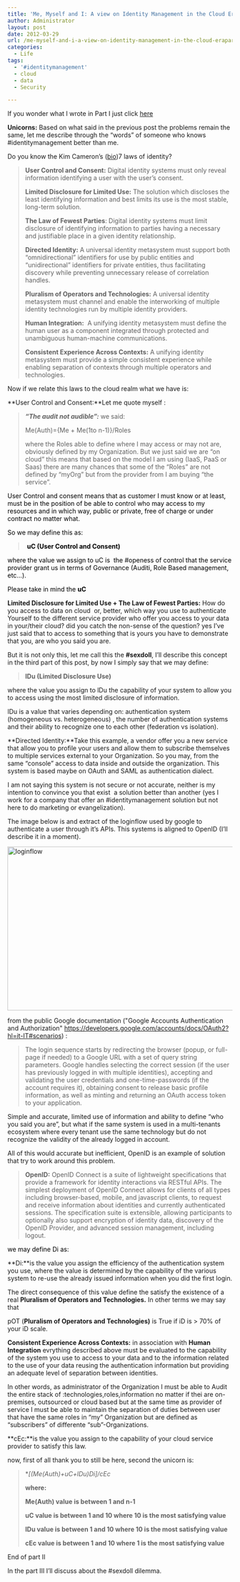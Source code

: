 ```yaml
---
title: 'Me, Myself and I: A view on Identity Management in the Cloud Era–Part II'
author: Administrator
layout: post
date: 2012-03-29
url: /me-myself-and-i-a-view-on-identity-management-in-the-cloud-erapart-ii/
categories:
  - Life
tags:
  - '#identitymanagement'
  - cloud
  - data
  - Security

---
```

If you wonder what I wrote in Part I just click [here][1]

**Unicorns:** Based on what said in the previous post the problems remain the same, let me describe through the “words” of someone who knows #identitymanagement better than me.

Do you know the Kim Cameron’s ([bio][2])7 laws of identity? 

> **User Control and Consent:** Digital identity systems must only reveal information identifying a user with the user’s consent. 
> 
>  **Limited Disclosure for Limited Use:** The solution which discloses the least identifying information and best limits its use is the most stable, long-term solution. 
> 
> **The Law of Fewest Parties**: Digital identity systems must limit disclosure of identifying information to parties having a necessary and justifiable place in a given identity relationship. 
> 
> **Directed Identity:** A universal identity metasystem must support both “omnidirectional” identifiers for use by public entities and “unidirectional” identifiers for private entities, thus facilitating discovery while preventing unnecessary release of correlation handles. 
> 
> **Pluralism of Operators and Technologies:** A universal identity metasystem must channel and enable the interworking of multiple identity technologies run by multiple identity providers. 
> 
> **Human Integration:**&#160; A unifying identity metasystem must define the human user as a component integrated through protected and unambiguous human-machine communications. 
> 
> **Consistent Experience Across Contexts:** A unifying identity metasystem must provide a simple consistent experience while enabling separation of contexts through multiple operators and technologies. 

Now if we relate this laws to the cloud realm what we have is:

**User Control and Consent:**Let me quote myself :

> **_“The audit not audible”:_** we said:
> 
> Me(Auth)={Me + Me(1to n-1)}/Roles
> 
> where the Roles able to define where I may access or may not are, obviously defined by my Organization. But we just said we are “on cloud” this means that based on the model I am using (IaaS, PaaS or Saas) there are many chances that some of the “Roles” are not defined by “myOrg” but from the provider from I am buying “the service”.

<font color="#000000">User Control and consent means that as customer I must know or at least, must be in the position of be able to control who may access to my resources and in which way, public or private, free of charge or under contract no matter what.</font>

<font color="#000000">So we may define this as:</font>

> <font color="#000000">&#160;<strong>uC (User Control and Consent)</strong> </font>

<font color="#000000">where the value we assign to uC is&#160; the #openess of control that the service provider grant us in terms of Governance (Auditi, Role Based management, etc…).</font>

<font color="#000000">Please take in mind the <strong>uC</strong></font>

**Limited Disclosure for Limited Use + The Law of Fewest Parties:** How do you access to data on cloud&#160; or, better, which way you use to authenticate Yourself to the different service provider who offer you access to your data in your/their cloud? did you catch the non-sense of the question? yes I’ve just said that to access to something that is yours you have to demonstrate that you, are who you said you are.

But it is not only this, let me call this the **#sexdoll**, I’ll describe this concept in the third part of this post, by now I simply say that we may define:

> **lDu (Limited Disclosure Use)**

where the value you assign to lDu the capability of your system to allow you to access using the most limited disclosure of information.

lDu is a value that varies depending on: authentication system (homogeneous vs. heterogeneous) , the number of authentication systems and their ability to recognize one to each other (federation vs isolation).

**Directed Identity:**Take this example, a vendor offer you a new service that allow you to profile your users and allow them to subscribe themselves to multiple services external to your Organization. So you may, from the same “console” access to data inside and outside the organization. This system is based maybe on OAuth and SAML as authentication dialect.

I am not saying this system is not secure or not accurate, neither is my intention to convince you that exist&#160; a solution better than another (yes I work for a company that offer an #identitymanagement solution but not here to do marketing or evangelization).

The image below is and extract of the loginflow used by google to authenticate a user through it’s APIs. This systems is aligned to OpenID (I’ll describe it in a moment).

[<img style="background-image: none; border-bottom: 0px; border-left: 0px; padding-left: 0px; padding-right: 0px; display: inline; border-top: 0px; border-right: 0px; padding-top: 0px" title="loginflow" border="0" alt="loginflow" src="http://alfweb.com/blog/wp-content/uploads/2012/03/loginflow_thumb.png" width="520" height="367" />][3]

from the public Google documentation ("Google Accounts Authentication and Authorization" <https://developers.google.com/accounts/docs/OAuth2?hl=it-IT#scenarios>) :

> The login sequence starts by redirecting the browser (popup, or full-page if needed) to a Google URL with a set of query string parameters. Google handles selecting the correct session (if the user has previously logged in with multiple identities), accepting and validating the user credentials and one-time-passwords (if the account requires it), obtaining consent to release basic profile information, as well as minting and returning an OAuth access token to your application.

Simple and accurate, limited use of information and ability to define “who you said you are”, but what if the same system is used in a multi-tenants ecosystem where every tenant use the same technology but do not recognize the validity of the already logged in account.

All of this would accurate but inefficient, OpenID is an example of solution that try to work around this problem.

> **OpenID:** OpenID Connect is a suite of lightweight specifications that provide a framework for identity interactions via RESTful APIs. The simplest deployment of OpenID Connect allows for clients of all types including browser-based, mobile, and javascript clients, to request and receive information about identities and currently authenticated sessions. The specification suite is extensible, allowing participants to optionally also support encryption of identity data, discovery of the OpenID Provider, and advanced session management, including logout.

<font color="#000000">we may define Di as:</font>

**Di:**is the value you assign the efficiency of the authentication system you use, where the value is determined by the capability of the various system to re-use the already issued information when you did the first login.

The direct consequence of this value define the satisfy the existence of a real **Pluralism of Operators and Technologies.** In other terms we may say that

pOT (**Pluralism of Operators and Technologies)** is True if iD is > 70% of your iD scale.

**Consistent Experience Across Contexts:** in association with **Human Integration** evrything described above must be evaluated to the capability of the system you use to access to your data and to the information related to the use of your data reusing the authentication information but providing an adequate level of separation between identities.

In other words, as administrator of the Organization I must be able to Audit the entire stack of :technologies,roles,information no matter if thei are on-premises, outsourced or cloud based but at the same time as provider of service I must be able to maintain the separation of duties between user that have the same roles in “my” Organization but are defined as “subscribers” of differente “sub”-Organizations.

**cEc:**is the value you assign to the capability of your cloud service provider to satisfy this law.

now, first of all thank you to still be here, second the unicorn is:

> **[(Me(Auth)+uC+lDu)*Di]/cEc**
> 
> **where:**
> 
>  **Me(Auth) value is between 1 and n-1**
> 
> **uC value is between 1 and 10 where 10 is the most satisfying value**
> 
> **lDu value is between 1 and 10 where 10 is the most satisfying value** 
> 
> **cEc value is between 1 and 10 where 1 is the most satisfying value** 

End of part II

In the part III I’ll discuss about the #sexdoll dilemma.

 [1]: http://alfweb.com/blog/archives/113
 [2]: http://www.identityblog.com/?p=360
 [3]: http://alfweb.com/blog/wp-content/uploads/2012/03/loginflow.png